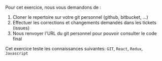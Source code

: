 Pour cet exercice, nous vous demandons de :
1. Cloner le repertoire sur votre git personnel (github, bitbucket, ...)
2. Effectuer les corrections et changements demandés dans les tickets (issues)
3. Nous renvoyer l'URL du git personnel pour pouvoir consulter le code final

Cet exercice teste les connaissances suivantes: `GIT`, `React`, `Redux`, `Javascript`